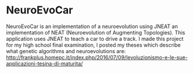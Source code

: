 # NeuroEvoCar
NeuroEvoCar is an implementation of a neuroevolution using JNEAT an implementation
of NEAT (Neuroevolution of Augmenting Topologies). This application uses JNEAT to 
teach a car to drive a track. I made this project for my high school final examination, 
I posted my theses which describe what genetic algorithms and neuroevolutions are:
http://frankplus.homepc.it/index.php/2016/07/09/levoluzionismo-e-le-sue-applicazioni-tesina-di-maturita/
